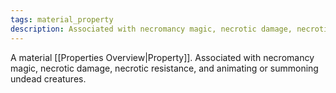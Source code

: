 ```yaml
---
tags: material_property
description: Associated with necromancy magic, necrotic damage, necrotic resistance, and animating or summoning undead creatures.
---
```

A material [[Properties Overview|Property]]. Associated with necromancy magic, necrotic damage, necrotic resistance, and animating or summoning undead creatures.